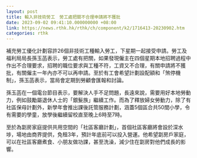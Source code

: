 ```yaml
---
layout: post
title: 輸入非技術勞工　勞工處把關不合理申請將不獲批
date: 2023-09-02 09:41:10.000000000 +08:00
link: https://news.rthk.hk/rthk/ch/component/k2/1716413-20230902.htm
categories: rthk
---
```


補充勞工優化計劃容許26個非技術工種輸入勞工，下星期一起接受申請。勞工及福利局局長孫玉菡表示，勞工處有把關，如果發現僱主在四個星期本地招聘過程中作出不合理要求，招聘的職位要求與工種不符，工資又不合理，有關申請將不獲批，有關僱主一年內亦不可以再申請。至於有工會希望計劃設配額和「煞停機制」，孫玉菡表示，當局會定期到勞顧會匯報和討論。

孫玉菡在一個電台節目表示，要解決人手不足問題，長遠來說，需要用好本地勞動力，例如鼓勵屬退休人士的「銀髮族」繼續工作。而為了釋放婦女勞動力，除了有社區保母計劃外，新學年會推出課後託管服務計劃，涵蓋5個區合共50間小學，令有需要的學童，放學後繼續留校直至晚上6時至7時。

至於為劏房家庭提供共用空間的「社區客廳計劃」，首個社區客廳將會設於深水埗，場地由商界提供，免租3年，預計年底前可以投入營運。他希望劏房戶家庭，可以在社區客廳煮食、小朋友做功課，甚至洗澡，減少住在劏房對他們成長的影響。
